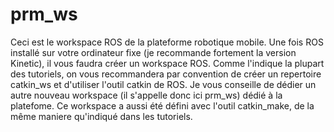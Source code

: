 # prm_ws

Ceci est le workspace ROS de la plateforme robotique mobile.
Une fois ROS installé sur votre ordinateur fixe (je recommande fortement la version Kinetic), il vous faudra créer un workspace ROS.
Comme l'indique la plupart des tutoriels, on vous recommandera par convention de créer un repertoire catkin_ws et d'utiliser l'outil catkin de ROS.
Je vous conseille de dédier un autre nouveau workspace (il s'appelle donc ici prm_ws) dédié à la platefome. Ce workspace a aussi été défini avec l'outil catkin_make, de la même maniere qu'indiqué dans les tutoriels.

